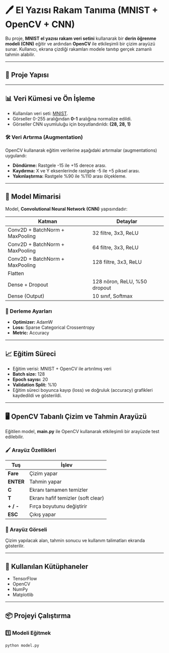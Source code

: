 # 🖊️ El Yazısı Rakam Tanıma (MNIST + OpenCV + CNN)

Bu proje, **MNIST el yazısı rakam veri setini** kullanarak bir **derin öğrenme modeli (CNN)** eğitir ve ardından **OpenCV** ile etkileşimli bir çizim arayüzü sunar. Kullanıcı, ekrana çizdiği rakamları modele tanıtıp gerçek zamanlı tahmin alabilir.

---

## 📂 Proje Yapısı


---

## 📊 Veri Kümesi ve Ön İşleme

- Kullanılan veri seti: [MNIST](http://yann.lecun.com/exdb/mnist/).
- Görseller 0-255 aralığından **0-1** aralığına normalize edildi.
- Görseller CNN uyumluluğu için boyutlandırıldı: **(28, 28, 1)**

### 🛠️ Veri Artırma (Augmentation)

OpenCV kullanarak eğitim verilerine aşağıdaki artırmalar (augmentations) uygulandı:
- **Döndürme:** Rastgele -15 ile +15 derece arası.
- **Kaydırma:** X ve Y eksenlerinde rastgele -5 ile +5 piksel arası.
- **Yakınlaştırma:** Rastgele %90 ile %110 arası ölçekleme.

---

## 🧠 Model Mimarisi

Model, **Convolutional Neural Network (CNN)** yapısındadır:

| Katman | Detaylar |
| --- | --- |
| Conv2D + BatchNorm + MaxPooling | 32 filtre, 3x3, ReLU |
| Conv2D + BatchNorm + MaxPooling | 64 filtre, 3x3, ReLU |
| Conv2D + BatchNorm + MaxPooling | 128 filtre, 3x3, ReLU |
| Flatten | |
| Dense + Dropout | 128 nöron, ReLU, %50 dropout |
| Dense (Output) | 10 sınıf, Softmax |

### 🔧 Derleme Ayarları
- **Optimizer:** AdamW
- **Loss:** Sparse Categorical Crossentropy
- **Metric:** Accuracy

---

## 📈 Eğitim Süreci

- Eğitim verisi: MNIST + OpenCV ile artırılmış veri
- **Batch size:** 128
- **Epoch sayısı:** 20
- **Validation Split:** %10
- Eğitim süreci boyunca kayıp (loss) ve doğruluk (accuracy) grafikleri kaydedildi ve gösterildi.

---

## 🖥️ OpenCV Tabanlı Çizim ve Tahmin Arayüzü

Eğitilen model, **main.py** ile OpenCV kullanarak etkileşimli bir arayüzde test edilebilir.

### 🖌️ Arayüz Özellikleri

| Tuş | İşlev |
| --- | --- |
| **Fare** | Çizim yapar |
| **ENTER** | Tahmin yapar |
| **C** | Ekranı tamamen temizler |
| **T** | Ekranı hafif temizler (soft clear) |
| **+ / -** | Fırça boyutunu değiştirir |
| **ESC** | Çıkış yapar |

### 🎨 Arayüz Görseli

Çizim yapılacak alan, tahmin sonucu ve kullanım talimatları ekranda gösterilir.

---

## 🔗 Kullanılan Kütüphaneler

- TensorFlow
- OpenCV
- NumPy
- Matplotlib

---

## 📦 Projeyi Çalıştırma

### 1️⃣ Modeli Eğitmek
```bash
python model.py
